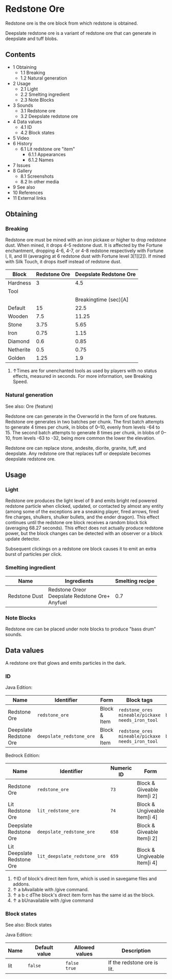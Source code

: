 # Redstone Ore
Redstone ore is the ore block from which redstone is obtained.

Deepslate redstone ore is a variant of redstone ore that can generate in deepslate and tuff blobs.

## Contents
- 1 Obtaining
	- 1.1 Breaking
	- 1.2 Natural generation
- 2 Usage
	- 2.1 Light
	- 2.2 Smelting ingredient
	- 2.3 Note Blocks
- 3 Sounds
	- 3.1 Redstone ore
	- 3.2 Deepslate redstone ore
- 4 Data values
	- 4.1 ID
	- 4.2 Block states
- 5 Video
- 6 History
	- 6.1 Lit redstone ore "item"
		- 6.1.1 Appearances
		- 6.1.2 Names
- 7 Issues
- 8 Gallery
	- 8.1 Screenshots
	- 8.2 In other media
- 9 See also
- 10 References
- 11 External links

## Obtaining
### Breaking
Redstone ore must be mined with an iron pickaxe or higher to drop redstone dust. When mined, it drops 4–5 redstone dust. It is affected by the Fortune enchantment, dropping 4-6, 4-7, or 4-8 redstone respectively with Fortune I, II, and III (averaging at 6 redstone dust with Fortune level 3[1][2]). If mined with Silk Touch, it drops itself instead of redstone dust.

| Block     | Redstone Ore | Deepslate Redstone Ore |
|-----------|--------------|------------------------|
| Hardness  | 3            | 4.5                    |
| Tool      |              |                        |
|           |              | Breakingtime (sec)[A]  |
| Default   | 15           | 22.5                   |
| Wooden    | 7.5          | 11.25                  |
| Stone     | 3.75         | 5.65                   |
| Iron      | 0.75         | 1.15                   |
| Diamond   | 0.6          | 0.85                   |
| Netherite | 0.5          | 0.75                   |
| Golden    | 1.25         | 1.9                    |

1. ↑Times are for unenchanted tools as used by players with no status effects, measured in seconds. For more information, see Breaking Speed.

### Natural generation
See also: Ore (feature)

Redstone ore can generate in the Overworld in the form of ore features. Redstone ore generates in two batches per chunk. The first batch attempts to generate 4 times per chunk, in blobs of 0–10, evenly from levels -64 to 15. The second batch attempts to generate 8 times per chunk, in blobs of 0–10, from levels -63 to -32, being more common the lower the elevation.

Redstone ore can replace stone, andesite, diorite, granite, tuff, and deepslate. Any redstone ore that replaces tuff or deepslate becomes deepslate redstone ore.


## Usage
### Light
Redstone ore produces the light level of 9 and emits bright red powered redstone particle when clicked, updated, or contacted by almost any entity (among some of the exceptions are a sneaking player, fired arrows, fired fire charges, shulkers, shulker bullets, and the ender dragon). This effect continues until the redstone ore block receives a random block tick (averaging 68.27 seconds). This effect does not actually produce redstone power, but the block changes can be detected with an observer or a block update detector.

Subsequent clickings on a redstone ore block causes it to emit an extra burst of particles per click.

### Smelting ingredient
| Name          | Ingredients                                            | Smelting recipe |
|---------------|--------------------------------------------------------|-----------------|
| Redstone Dust | Redstone Oreor<br/>Deepslate Redstone Ore+<br/>Anyfuel | 0.7             |

### Note Blocks
Redstone ore can be placed under note blocks to produce "bass drum" sounds.

## Data values
A redstone ore that glows and emits particles in the dark.
### ID
Java Edition:

| Name                   | Identifier               | Form         | Block tags                                                   | Translation key                          |
|------------------------|--------------------------|--------------|--------------------------------------------------------------|------------------------------------------|
| Redstone Ore           | `redstone_ore`           | Block & Item | `redstone_ores`<br/>`mineable/pickaxe`<br/>`needs_iron_tool` | `block.minecraft.redstone_ore`           |
| Deepslate Redstone Ore | `deepslate_redstone_ore` | Block & Item | `redstone_ores`<br/>`mineable/pickaxe`<br/>`needs_iron_tool` | `block.minecraft.deepslate_redstone_ore` |

Bedrock Edition:

| Name                       | Identifier                   | Numeric ID | Form                         | Item ID[i 1]   | Translation key                    |
|----------------------------|------------------------------|------------|------------------------------|----------------|------------------------------------|
| Redstone Ore               | `redstone_ore`               | `73`       | Block & Giveable Item[i 2]   | Identical[i 3] | `tile.redstone_ore.name`           |
| Lit Redstone Ore           | `lit_redstone_ore`           | `74`       | Block & Ungiveable Item[i 4] | Identical[i 3] | —                                  |
| Deepslate Redstone Ore     | `deepslate_redstone_ore`     | `658`      | Block & Giveable Item[i 2]   | Identical[i 3] | `tile.deepslate_redstone_ore.name` |
| Lit Deepslate Redstone Ore | `lit_deepslate_redstone_ore` | `659`      | Block & Ungiveable Item[i 4] | Identical[i 3] | —                                  |

1. ↑ID of block's direct item form, which is used in savegame files and addons.
2. ↑ a bAvailable with /give command.
3. ↑ a b c dThe block's direct item form has the same id as the block.
4. ↑ a bUnavailable with /give command

### Block states
See also: Block states

Java Edition:

| Name | Default value | Allowed values     | Description                 |
|------|---------------|--------------------|-----------------------------|
| lit  | `false`       | `false`<br/>`true` | If the redstone ore is lit. |



